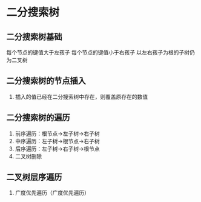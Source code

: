 # 二分搜索树
## 二分搜索树基础
每个节点的键值大于左孩子
每个节点的键值小于右孩子
以左右孩子为根的子树仍为二叉树

##  二分搜索树的节点插入
1.  插入的值已经在二分搜索树中存在，则覆盖原存在的数值

##  二分搜索树的遍历
1.  前序遍历：根节点->左子树->右子树
2.  中序遍历：左子树->根节点->右子树
3.  后序遍历：左子树->右子树->根节点
4.  二叉树删除


##  二叉树层序遍历
1.  广度优先遍历（广度优先遍历）